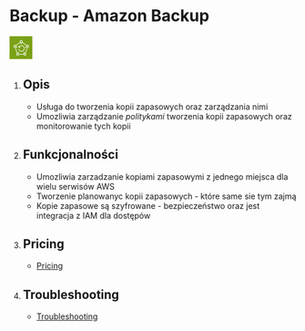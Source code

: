 # Backup - Amazon **Backup**

![Backup](../images/services/Arch_AWS-Backup_32.png "AWS Backup")

1. Opis
    - 

    - Usługa do tworzenia kopii zapasowych oraz zarządzania nimi 
    - Umozliwia zarządzanie *politykami* tworzenia kopii zapasowych oraz monitorowanie tych kopii

2. Funkcjonalności
    - 

    - Umozliwia zarzadzanie kopiami zapasowymi z jednego miejsca dla wielu serwisów AWS
    - Tworzenie planowanyc kopii zapasowych - które same sie tym zajmą
    - Kopie zapasowe są szyfrowane - bezpieczeństwo oraz jest integracja z IAM dla dostępów

3. Pricing
    - 

    - [Pricing](https://aws.amazon.com/backup/pricing/)

4. Troubleshooting
    - 

    - [Troubleshooting](https://docs.aws.amazon.com/aws-backup/latest/devguide/troubleshooting.html)